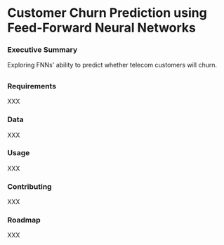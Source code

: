 # Customer Churn Prediction using Feed-Forward Neural Networks
### Executive Summary
Exploring FNNs' ability to predict whether telecom customers will churn.  

##
### Requirements
XXX

### Data
XXX

### Usage
XXX

### Contributing
XXX

### Roadmap
XXX
